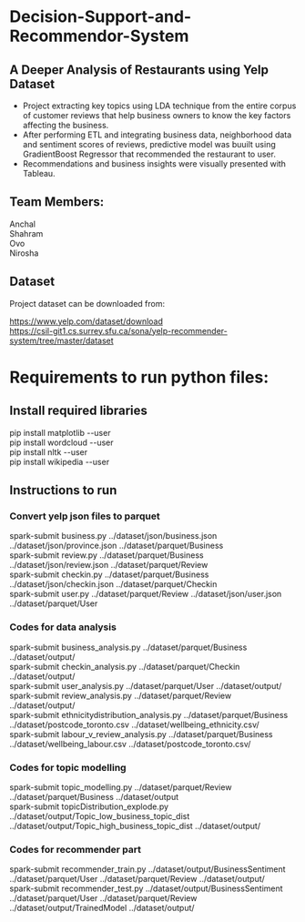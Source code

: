 # Decision-Support-and-Recommendor-System
## A Deeper Analysis of Restaurants using Yelp Dataset

* Project extracting key topics using LDA technique from the entire corpus of customer reviews that help business owners to know the key factors affecting the business. <br/>
* After performing ETL and integrating business data, neighborhood data and sentiment scores of reviews, predictive model  was buuilt using GradientBoost Regressor that recommended the restaurant to user.<br/>
* Recommendations and business insights were visually presented with Tableau.<br/>

## Team Members:
Anchal <br/>
Shahram<br/>
Ovo <br/>
Nirosha <br/>


## Dataset
Project dataset can be downloaded from: <br/>

https://www.yelp.com/dataset/download <br/>
https://csil-git1.cs.surrey.sfu.ca/sona/yelp-recommender-system/tree/master/dataset <br/>

# Requirements to run python files:

## Install required libraries
pip install matplotlib --user <br/>
pip install wordcloud --user <br/>
pip install nltk --user <br/>
pip install wikipedia --user <br/>

## Instructions to run

### Convert yelp json files to parquet
spark-submit business.py ../dataset/json/business.json ../dataset/json/province.json ../dataset/parquet/Business <br/>
spark-submit review.py ../dataset/parquet/Business ../dataset/json/review.json ../dataset/parquet/Review <br/>
spark-submit checkin.py ../dataset/parquet/Business ../dataset/json/checkin.json ../dataset/parquet/Checkin <br/>
spark-submit user.py ../dataset/parquet/Review ../dataset/json/user.json ../dataset/parquet/User <br/>

### Codes for data analysis
spark-submit business_analysis.py ../dataset/parquet/Business ../dataset/output/ <br/>
spark-submit checkin_analysis.py ../dataset/parquet/Checkin ../dataset/output/ <br/>
spark-submit user_analysis.py ../dataset/parquet/User ../dataset/output/ <br/>
spark-submit review_analysis.py ../dataset/parquet/Review ../dataset/output/ <br/>
spark-submit ethnicitydistribution_analysis.py ../dataset/parquet/Business ../dataset/postcode_toronto.csv ../dataset/wellbeing_ethnicity.csv/ <br/>
spark-submit labour_v_review_analysis.py ../dataset/parquet/Business ../dataset/wellbeing_labour.csv ../dataset/postcode_toronto.csv/ <br/>

### Codes for topic modelling
spark-submit topic_modelling.py ../dataset/parquet/Review ../dataset/parquet/Business ../dataset/output <br/>
spark-submit topicDistribution_explode.py ../dataset/output/Topic_low_business_topic_dist ../dataset/output/Topic_high_business_topic_dist ../dataset/output/ <br/>

### Codes for recommender part
spark-submit recommender_train.py ../dataset/output/BusinessSentiment ../dataset/parquet/User ../dataset/parquet/Review ../dataset/output/ <br/>
spark-submit recommender_test.py ../dataset/output/BusinessSentiment ../dataset/parquet/User ../dataset/parquet/Review ../dataset/output/TrainedModel ../dataset/output/ <br/>
